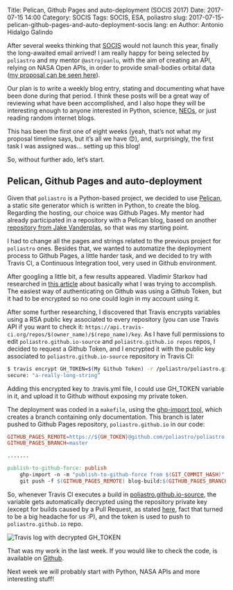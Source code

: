 Title: Pelican, Github Pages and auto-deployment (SOCIS 2017)
Date: 2017-07-15 14:00
Category: SOCIS
Tags: SOCIS, ESA, poliastro
slug: 2017-07-15-pelican-github-pages-and-auto-deployment-socis
lang: en
Author: Antonio Hidalgo Galindo

After several weeks thinking that [SOCIS](http://sophia.estec.esa.int/socis/) would not launch this year, finally the long-awaited email arrived! I am really happy for being selected by `poliastro` and my mentor `@astrojuanlu`, with the aim of creating an API, relying on NASA Open APIs, in order to provide small-bodies orbital data ([my proposal can be seen here](https://github.com/poliastro/poliastro/wiki/SOCIS-2017-Antonio-Hidalgo)).

Our plan is to write a weekly blog entry, stating and documenting what have been done during that period. I think these posts will be a great way of reviewing what have been accomplished, and I also hope they will be interesting enough to anyone interested in Python, science, [NEOs](https://en.wikipedia.org/wiki/Near-Earth_object), or just reading random internet blogs.

This has been the first one of eight weeks (yeah, that’s not what my proposal timeline says, but it’s all we have 😊), and, surprisingly, the first task I was assigned was… setting up this blog!

So, without further ado, let’s start.


## Pelican, Github Pages and auto-deployment

Given that `poliastro` is a Python-based project, we decided to use [Pelican](https://blog.getpelican.com/), a static site generator which is written in Python, to create the blog. Regarding the hosting, our choice was Github Pages. My mentor had already participated in a repository with a Pelican blog, based on another [repository from Jake Vanderplas](https://github.com/jakevdp/jakevdp.github.io-source), so that was my starting point.

I had to change all the pages and strings related to the previous project for `poliastro` ones. Besides that, we wanted to automatize the deployment process to Github Pages, a little harder task, and we decided to try with Travis CI, a Continuous Integration tool, very used in Github environment.

After googling a little bit, a few results appeared. Vladimir Starkov had researched in [this article](https://iamstarkov.com/deploy-gh-pages-from-travis/) about basically what I was trying to accomplish. The easiest way of authenticating on Github was using a Github Token, but it had to be encrypted so no one could login in my account using it.

After some further researching, I discovered that Travis encrypts variables using a RSA public key associated to every repository (you can use Travis API if you want to check it: ```https://api.travis-ci.org/repos/$(owner_name)/$(repo_name)/key```. As I have full permissions to edit `poliastro.github.io-source` and `poliastro.github.io repos` repos, I decided to request a Github Token, and I encrypted it with the public key associated to `poliastro.github.io-source` repository in Travis CI:

```bash
$ travis encrypt GH_TOKEN=$(My Github Token) -r /poliastro/poliastro.github.io-source
secure: "a-really-long-string”
```

Adding this encrypted key to .travis.yml file, I could use GH_TOKEN variable in it, and upload it to Github without exposing my private token.

The deployment was coded in a `makefile`, using the [ghp-import tool](https://github.com/davisp/ghp-import), which creates a branch containing only documentation. This branch is later pushed to Github Pages repository, `poliastro.github.io` in our code:

```makefile
GITHUB_PAGES_REMOTE=https://${GH_TOKEN}@github.com/poliastro/poliastro.github.io.git
GITHUB_PAGES_BRANCH=master

.......

publish-to-github-force: publish
    ghp-import -n -m "publish-to-github-force from $(GIT_COMMIT_HASH)" -b blog-build $(OUTPUTDIR)
	git push -f $(GITHUB_PAGES_REMOTE) blog-build:$(GITHUB_PAGES_BRANCH)
```

So, whenever Travis CI executes a build in [poliastro.github.io-source](https://travis-ci.org/poliastro/poliastro.github.io-source), the variable gets automatically decrypted using the repository private key (except for builds caused by a Pull Request, as stated [here](https://docs.travis-ci.com/user/encryption-keys/), fact that turned to be a big headache for us :P), and the token is used to push to `poliastro.github.io` repo.

![Travis log with decrypted GH_TOKEN]({static}/images/travis_decryption_log.jpg "Travis log with decrypted GH_TOKEN")

That was my work in the last week. If you would like to check the code, is available on [Github](https://github.com/poliastro/poliastro.github.io-source).

Next week we will probably start with Python, NASA APIs and more interesting stuff!
